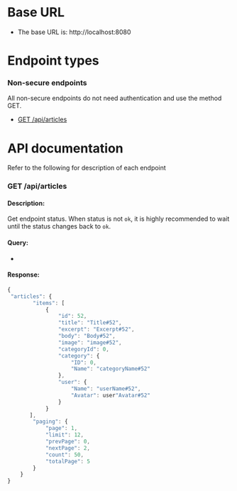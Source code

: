# Base URL
* The base URL is: http://localhost:8080

# Endpoint types
### Non-secure endpoints
All non-secure endpoints do not need authentication and use the method GET.
* [GET /api/articles](#get-apiarticles)


# API documentation
Refer to the following for description of each endpoint

### GET /api/articles

#### Description:
Get endpoint status. When status is not `ok`, it is highly recommended to wait until the status changes back to `ok`.

#### Query:
-

#### Response:
```javascript
{
 "articles": {
        "items": [
            {
                "id": 52,
                "title": "Title#52",
                "excerpt": "Excerpt#52",
                "body": "Body#52",
                "image": "image#52",
                "categoryId": 0,
                "category": {
                    "ID": 0,
                    "Name": "categoryName#52"
                },
                "user": {
                    "Name": "userName#52",
                    "Avatar": user"Avatar#52"
                }
            }
       ],
        "paging": {
            "page": 1,
            "limit": 12,
            "prevPage": 0,
            "nextPage": 2,
            "count": 50,
            "totalPage": 5
        }
    }
}
```
